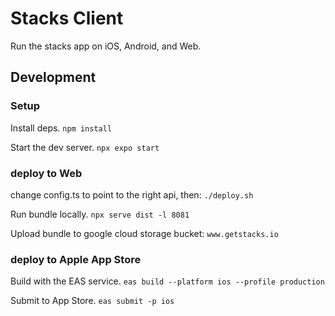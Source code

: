 # Stacks Client
Run the stacks app on iOS, Android, and Web.

## Development

### Setup
Install deps.
```npm install```

Start the dev server.
```npx expo start```

### deploy to Web
change config.ts to point to the right api, then:
```./deploy.sh```

Run bundle locally.
```npx serve dist -l 8081```

Upload bundle to google cloud storage bucket: `www.getstacks.io`


### deploy to Apple App Store
Build with the EAS service.
```eas build --platform ios --profile production```

Submit to App Store.
```eas submit -p ios```
